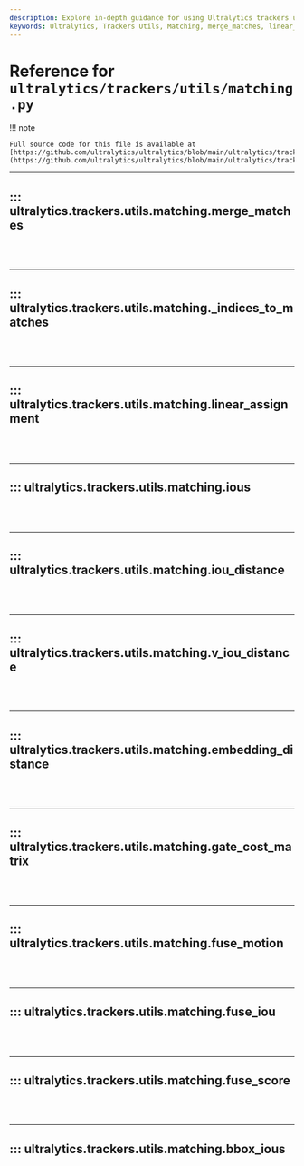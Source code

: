```yaml
---
description: Explore in-depth guidance for using Ultralytics trackers utils matching, including merge_matches, linear_assignment, iou_distance, embedding_distance, fuse_motion, and fuse_score.
keywords: Ultralytics, Trackers Utils, Matching, merge_matches, linear_assignment, iou_distance, embedding_distance, fuse_motion, fuse_score, documentation
---
```


# Reference for `ultralytics/trackers/utils/matching.py`

!!! note

    Full source code for this file is available at [https://github.com/ultralytics/ultralytics/blob/main/ultralytics/trackers/utils/matching.py](https://github.com/ultralytics/ultralytics/blob/main/ultralytics/trackers/utils/matching.py).

---
## ::: ultralytics.trackers.utils.matching.merge_matches
<br><br>

---
## ::: ultralytics.trackers.utils.matching._indices_to_matches
<br><br>

---
## ::: ultralytics.trackers.utils.matching.linear_assignment
<br><br>

---
## ::: ultralytics.trackers.utils.matching.ious
<br><br>

---
## ::: ultralytics.trackers.utils.matching.iou_distance
<br><br>

---
## ::: ultralytics.trackers.utils.matching.v_iou_distance
<br><br>

---
## ::: ultralytics.trackers.utils.matching.embedding_distance
<br><br>

---
## ::: ultralytics.trackers.utils.matching.gate_cost_matrix
<br><br>

---
## ::: ultralytics.trackers.utils.matching.fuse_motion
<br><br>

---
## ::: ultralytics.trackers.utils.matching.fuse_iou
<br><br>

---
## ::: ultralytics.trackers.utils.matching.fuse_score
<br><br>

---
## ::: ultralytics.trackers.utils.matching.bbox_ious
<br><br>
